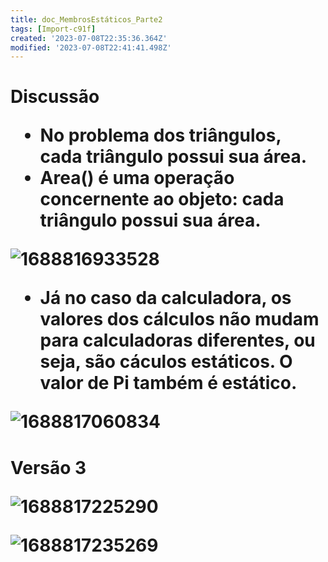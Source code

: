 ```yaml
---
title: doc_MembrosEstáticos_Parte2
tags: [Import-c91f]
created: '2023-07-08T22:35:36.364Z'
modified: '2023-07-08T22:41:41.498Z'
---
```


<h1>Discussão

* No problema dos triângulos, cada triângulo possui sua área.
* Area() é uma operação concernente ao objeto: cada triângulo possui sua área.

![1688816933528](image/doc_MembrosEstáticos_Parte2/1688816933528.png)

* Já no caso da calculadora, os valores dos cálculos não mudam para calculadoras diferentes, ou seja, são cáculos estáticos. O valor de Pi também é estático.

![1688817060834](image/doc_MembrosEstáticos_Parte2/1688817060834.png)

<h1>Versão 3

![1688817225290](image/doc_MembrosEstáticos_Parte2/1688817225290.png)

![1688817235269](image/doc_MembrosEstáticos_Parte2/1688817235269.png)
